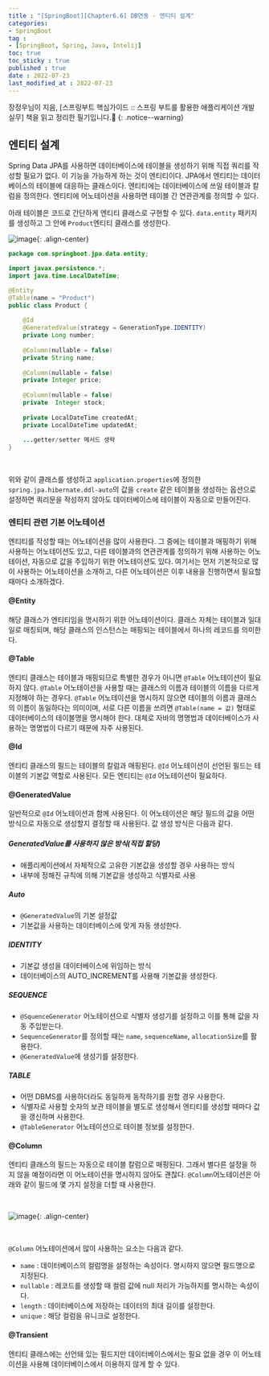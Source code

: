 ```yaml
---
title : "[SpringBoot][Chapter6.6] DB연동 - 엔티티 설계"
categories:
- SpringBoot
tag :
- [SpringBoot, Spring, Java, Intelij]
toc: true
toc_sticky : true
published : true
date : 2022-07-23
last_modified_at : 2022-07-23
---
```






장정우님이 지음, [스프링부트 핵심가이드 :: 스프링 부트를 활용한 애플리케이션 개발 실무] 책을 읽고 정리한 필기입니다.📢
{: .notice--warning}



## 엔티티 설계

 Spring Data JPA를 사용하면 데이터베이스에 테이블을 생성하기 위해 직접 쿼리를 작성할 필요가 없다. 이 기능을 가능하게 하는 것이 엔티티이다. JPA에서 엔티티는 데이터베이스의 테이블에 대응하는 클래스이다. 엔티티에는 데이터베이스에 쓰일 테이블과 칼럼을 정의한다. 엔티티에 어노테이션을 사용하면 테이블 간 연관관계를 정의할 수 있다.

아래 테이블은 코드로 간단하게 엔티티 클래스로 구현할 수 있다. `data.entity` 패키지를 생성하고 그 안에 `Product`엔티티 클래스를 생성한다.

![image](https://user-images.githubusercontent.com/13410737/180595294-52e8a7ff-c8ca-4d52-8b22-aca1eefe449d.png){: .align-center}

```java
package com.springboot.jpa.data.entity;

import javax.persistence.*;
import java.time.LocalDateTime;

@Entity
@Table(name = "Product")
public class Product {
    
    @Id
    @GeneratedValue(strategy = GenerationType.IDENTITY)
    private Long number;
    
    @Column(nullable = false)
    private String name;
    
    @Column(nullable = false)
    private Integer price;
    
    @Column(nullable = false)
    private  Integer stock;
    
    private LocalDateTime createdAt;
    private LocalDateTime updatedAt;
    
    ...getter/setter 메서드 생략
}
```

<br>

위와 같이 클래스를 생성하고 `application.properties`에 정의한 `spring.jpa.hibernate.ddl-auto`의 값을 `create` 같은 테이블을 생성하는 옵션으로 설정하면 쿼리문을 작성하지 않아도 데이터베이스에 테이블이 자동으로 만들어진다.



### 엔티티 관련 기본 어노테이션

엔티티를 작성할 때는 어노테이션을 많이 사용한다. 그 중에는 테이블과 매핑하기 위해 사용하는 어노테이션도 있고, 다른 테이블과의 연관관계를 정의하기 위해 사용하는 어노테이션, 자동으로 값을 주입하기 위한 어노테이션도 있다. 여기서는 먼저 기본적으로 많이 사용하는 어노테이션을 소개하고, 다른 어노테이션은 이후 내용을 진행하면서 필요할 때마다 소개하겠다.



#### @Entity

해당 클래스가 엔티티임을 명시하기 위한 어노테이션이다. 클래스 자체는 테이블과 일대일로 매칭되며, 해당 클래스의 인스턴스는 매핑되는 테이블에서 하나의 레코드를 의미한다.



#### @Table

엔티티 클래스는 테이블과 매핑되므로 특별한 경우가 아니면 `@Table` 어노테이션이 필요하지 않다. `@Table` 어노테이션을 사용할 때는 클래스의 이름과 테이블의 이름을 다르게 지정해야 하는 경우다. `@Table` 어노테이션을 명시하지 않으면 테이블의 이름과 클래스의 이름이 동일하다는 의미이며, 서로 다른 이름을 쓰려면 `@Table(name = 값)` 형태로 데이터베이스의 테이블명을 명시해야 한다. 대체로 자바의 명명법과 데이터베이스가 사용하는 명명법이 다르기 때문에 자주 사용된다.



#### @Id

엔티티 클래스의 필드는 테이블의 칼럼과 매핑된다. `@Id` 어노테이션이 선언된 필드는 테이블의 기본값 역할로 사용된다. 모든 엔티티는 `@Id` 어노테이션이 필요하다. 



#### @GeneratedValue

일반적으로 `@Id` 어노테이션과 함께 사용된다. 이 어노테이션은 해당 필드의 값을 어떤 방식으로 자동으로 생성할지 결정할 때 사용된다. 값 생성 방식은 다음과 같다.

##### GeneratedValue를 사용하지 않은 방식(직접 할당)

- 애플리케이션에서 자체적으로 고유한 기본값을 생성할 경우 사용하는 방식
- 내부에 정해진 규칙에 의해 기본값을 생성하고 식별자로 사용

##### Auto

- `@GeneratedValue`의 기본 설정값
- 기본값을 사용하는 데이터베이스에 맞게 자동 생성한다.

##### IDENTITY

- 기본값 생성을 데이터베이스에 위임하는 방식
- 데이터베이스의 AUTO_INCREMENT를 사용해 기본값을 생성한다.

##### SEQUENCE

- `@SquenceGenerator` 어노테이션으로 식별자 생성기를 설정하고 이를 통해 값을 자동 주입받는다.
- `SequenceGenerator`를 정의할 때는 `name`, `sequenceName`, `allocationSize`를 활용한다.
- `@GeneratedValue`에 생성기를 설정한다.

##### TABLE

- 어떤 DBMS를 사용하더라도 동일하게 동작하기를 원할 경우 사용한다.
- 식별자로 사용할 숫자의 보관 테이블을 별도로 생성해서 엔티티를 생성할 때마다 값을 갱신하며 사용한다.
- `@TableGenerator` 어노테이션으로 테이블 정보를 설정한다.



#### @Column

엔티티 클래스의 필드는 자동으로 테이블 칼럼으로 매핑된다. 그래서 별다른 설정을 하지 않을 예정이라면 이 어노테이션을 명시하지 않아도 괜찮다. `@Column`어노테이션은 아래와 같이 필드에 몇 가지 설정을 더할 때 사용한다.

<br>

![image](https://user-images.githubusercontent.com/13410737/180595898-350e2c8a-5e5d-4a43-8376-c44dd1883893.png){: .align-center}

<br>

`@Column` 어노테이션에서 많이 사용하는 요소는 다음과 같다.

- `name` : 데이터베이스의 컬럼명을 설정하는 속성이다. 명시하지 않으면 필드명으로 지정된다.
- `nullable` : 레코드를 생성할 때 컬럼 값에 null 처리가 가능하지를 명시하는 속성이다.
- `length` : 데이터베이스에 저장하는 데이터의 최대 길이를 설정한다.
- `unique` : 해당 컬럼을 유니크로 설정한다.



#### @Transient

엔티티 클래스에는 선언돼 있는 필드지만 데이터베이스에서는 필요 없을 경우 이 어노테이션을 사용해 데이터베이스에서 이용하지 않게 할 수 있다.

